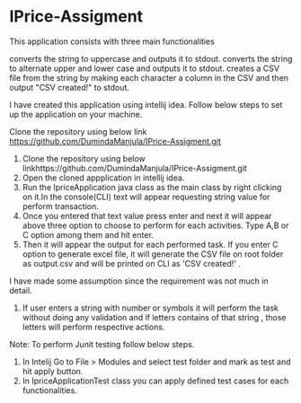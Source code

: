 # IPrice-Assigment
This application consists with three main functionalities 

converts the string to uppercase and outputs it to stdout.
converts the string to alternate upper and lower case and outputs it to stdout.
creates a CSV file from the string by making each character a column in the CSV and then output "CSV created!" to stdout.

I have created this application using intellij idea. Follow below steps to set up the application on your machine.

Clone the repository using below link
	https://github.com/DumindaManjula/IPrice-Assigment.git

1. Clone the repository using below linkhttps://github.com/DumindaManjula/IPrice-Assigment.git
2. Open the cloned appplication in intellij idea.
3. Run the IpriceApplication java class as the main class by right clicking on it.In the console(CLI) text will appear requesting string value for perform transaction.
4. Once you entered that text value press enter and next it will appear above three option to choose to perform for each activities. Type A,B or C option among them and hit enter.
5. Then it will appear the output for each performed task. If you enter C option to generate excel file, it will generate the CSV file on root folder as output.csv and will be printed on CLI as 'CSV created!' .

I have made some assumption since the requirement was not much in detail.

1. If user enters a string with number or symbols it will perform the task without doing any validation and if letters contains of that string , those letters will perform respective actions.


Note: To perform Junit testing follow below steps.

1. In Intelij Go to File > Modules and select test folder and mark as test and hit apply button.
2. In IpriceApplicationTest class you can apply defined test cases for each functionalities.
